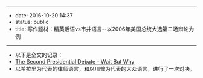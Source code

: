 - --
- date: 2016-10-20 14:37
- status: public
- title: 写作题材：精英话语vs市井语言--以2006年美国总统大选第二场辩论为例
- --
- 以下是全文的记录：
- [The Second Presidential Debate - Wait But Why](http://waitbutwhy.com/2016/10/second-presidential-debate.html)
- 以希拉里为代表的律师语言，和以川普为代表的大众语言，进行了一次对决。
